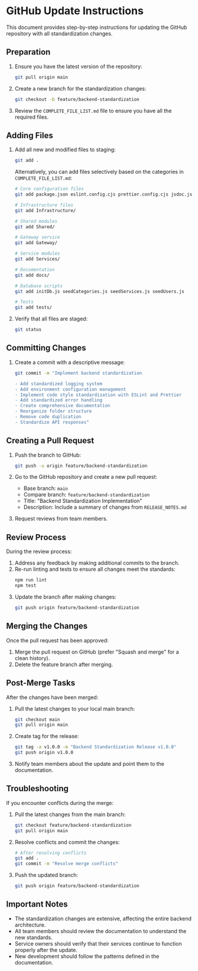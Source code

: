 # GitHub Update Instructions

This document provides step-by-step instructions for updating the GitHub repository with all standardization changes.

## Preparation

1. Ensure you have the latest version of the repository:
   ```bash
   git pull origin main
   ```

2. Create a new branch for the standardization changes:
   ```bash
   git checkout -b feature/backend-standardization
   ```

3. Review the `COMPLETE_FILE_LIST.md` file to ensure you have all the required files.

## Adding Files

1. Add all new and modified files to staging:
   ```bash
   git add .
   ```

   Alternatively, you can add files selectively based on the categories in `COMPLETE_FILE_LIST.md`:
   ```bash
   # Core configuration files
   git add package.json eslint.config.cjs prettier.config.cjs jsdoc.json .eslintrc.js .prettierignore CODING_STANDARDS.md README.md RELEASE_NOTES.md

   # Infrastructure files
   git add Infrastructure/

   # Shared modules
   git add Shared/

   # Gateway service
   git add Gateway/

   # Service modules
   git add Services/

   # Documentation
   git add docs/

   # Database scripts
   git add initDb.js seedCategories.js seedServices.js seedUsers.js

   # Tests
   git add tests/
   ```

2. Verify that all files are staged:
   ```bash
   git status
   ```

## Committing Changes

1. Create a commit with a descriptive message:
   ```bash
   git commit -m "Implement backend standardization

   - Add standardized logging system
   - Add environment configuration management
   - Implement code style standardization with ESLint and Prettier
   - Add standardized error handling
   - Create comprehensive documentation
   - Reorganize folder structure
   - Remove code duplication
   - Standardize API responses"
   ```

## Creating a Pull Request

1. Push the branch to GitHub:
   ```bash
   git push -u origin feature/backend-standardization
   ```

2. Go to the GitHub repository and create a new pull request:
   - Base branch: `main`
   - Compare branch: `feature/backend-standardization`
   - Title: "Backend Standardization Implementation"
   - Description: Include a summary of changes from `RELEASE_NOTES.md`

3. Request reviews from team members.

## Review Process

During the review process:

1. Address any feedback by making additional commits to the branch.
2. Re-run linting and tests to ensure all changes meet the standards:
   ```bash
   npm run lint
   npm test
   ```
3. Update the branch after making changes:
   ```bash
   git push origin feature/backend-standardization
   ```

## Merging the Changes

Once the pull request has been approved:

1. Merge the pull request on GitHub (prefer "Squash and merge" for a clean history).
2. Delete the feature branch after merging.

## Post-Merge Tasks

After the changes have been merged:

1. Pull the latest changes to your local main branch:
   ```bash
   git checkout main
   git pull origin main
   ```

2. Create tag for the release:
   ```bash
   git tag -a v1.0.0 -m "Backend Standardization Release v1.0.0"
   git push origin v1.0.0
   ```

3. Notify team members about the update and point them to the documentation.

## Troubleshooting

If you encounter conflicts during the merge:

1. Pull the latest changes from the main branch:
   ```bash
   git checkout feature/backend-standardization
   git pull origin main
   ```

2. Resolve conflicts and commit the changes:
   ```bash
   # After resolving conflicts
   git add .
   git commit -m "Resolve merge conflicts"
   ```

3. Push the updated branch:
   ```bash
   git push origin feature/backend-standardization
   ```

## Important Notes

- The standardization changes are extensive, affecting the entire backend architecture.
- All team members should review the documentation to understand the new standards.
- Service owners should verify that their services continue to function properly after the update.
- New development should follow the patterns defined in the documentation.